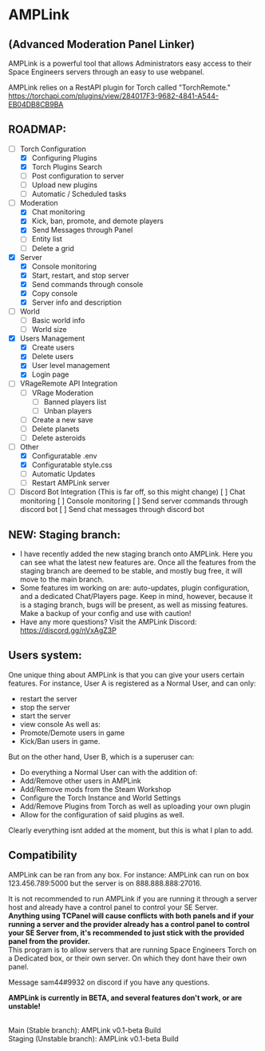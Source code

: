 # AMPLink
## (Advanced Moderation Panel Linker)
 AMPLink is a powerful tool that allows Administrators easy access to their Space Engineers servers through an easy to use webpanel.
 
 AMPLink relies on a RestAPI plugin for Torch called "TorchRemote." 
 https://torchapi.com/plugins/view/284017F3-9682-4841-A544-EB04DB8CB9BA
 
 ## ROADMAP:
- [ ] Torch Configuration
  - [X] Configuring Plugins
  - [X] Torch Plugins Search
  - [ ] Post configuration to server
  - [ ] Upload new plugins
  - [ ] Automatic / Scheduled tasks
  
- [ ] Moderation
  - [X] Chat monitoring
  - [X] Kick, ban, promote, and demote players
  - [X] Send Messages through Panel
  - [ ] Entity list
  - [ ] Delete a grid
  
- [X] Server
  - [X] Console monitoring
  - [X] Start, restart, and stop server
  - [X] Send commands through console
  - [X] Copy console
  - [X] Server info and description
  
- [ ] World
  - [ ] Basic world info
  - [ ] World size
 
- [X] Users Management
  - [X] Create users
  - [X] Delete users
  - [X] User level management
  - [X] Login page
  
- [ ] VRageRemote API Integration
  - [ ] VRage Moderation
    - [ ] Banned players list
    - [ ] Unban players
  - [ ] Create a new save
  - [ ] Delete planets
  - [ ] Delete asteroids
  
- [ ] Other
  - [X] Configuratable .env
  - [X] Configuratable style.css
  - [ ] Automatic Updates
  - [ ] Restart AMPLink server
  
- [ ] Discord Bot Integration (This is far off, so this might change)
  [ ] Chat monitoring
  [ ] Console monitoring
  [ ] Send server commands through discord bot
  [ ] Send chat messages through discord bot

## NEW: Staging branch:
 - I have recently added the new staging branch onto AMPLink. Here you can see what the latest new features are. Once all the features from the staging branch are deemed to be stable, and mostly bug free, it will move to the main branch. 
- Some features im working on are: auto-updates, plugin configuration, and a dedicated Chat/Players page. Keep in mind, however, because it is a staging branch, bugs will be present, as well as missing features. Make a backup of your config and use with caution!
- Have any more questions? Visit the AMPLink Discord: https://discord.gg/nVxAgZ3P
 
 ## Users system:

One unique thing about AMPLink is that you can give your users certain features. For instance, User A is registered as a Normal User, and can only:
 - restart the server
 - stop the server
 - start the server
 - view console
As well as:
 - Promote/Demote users in game
 - Kick/Ban users in game.

But on the other hand, User B, which is a superuser can:

 - Do everything a Normal User can with the addition of:
 - Add/Remove other users in AMPLink
 - Add/Remove mods from the Steam Workshop
 - Configure the Torch Instance and World Settings
 - Add/Remove Plugins from Torch as well as uploading your own plugin
 - Allow for the configuration of said plugins as well.
 
Clearly everything isnt added at the moment, but this is what I plan to add.<br>

## Compatibility
AMPLink can be ran from any box. For instance: AMPLink can run on box 123.456.789:5000 but the server is on 888.888.888:27016.

It is not recommended to run AMPLink if you are running it through a server host and already have a control panel to control your SE Server.<br>
<b>Anything using TCPanel will cause conflicts with both panels and if your running a server and the provider already has a control panel to control your SE Server from, it's recommended to just stick with the provided panel from the provider.</b><br>
This program is to allow servers that are running Space Engineers Torch on a Dedicated box, or their own server. On which they dont have their own panel.<br>

Message sam44#9932 on discord if you have any questions.

<b>AMPLink is currently in BETA, and several features don't work, or are unstable! </b>

<br>Main (Stable branch): AMPLink v0.1-beta Build
<br>Staging (Unstable branch): AMPLink v0.1-beta Build
